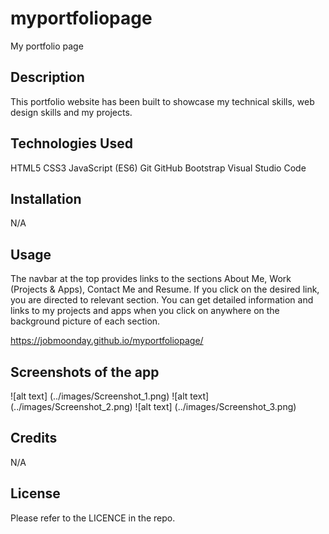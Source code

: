 # myportfoliopage
My portfolio page

## Description

This portfolio website has been built to showcase my technical skills, web design skills and my projects.


## Technologies Used
HTML5
CSS3
JavaScript (ES6)
Git
GitHub
Bootstrap
Visual Studio Code


## Installation

N/A

## Usage

The navbar at the top provides links to the sections About Me, Work (Projects & Apps), Contact Me and Resume. If you click on the desired link, you are directed to relevant section. You can get detailed information and links to my projects and apps when you click on anywhere on the background picture of each 
section.

https://jobmoonday.github.io/myportfoliopage/

## Screenshots of the app
![alt text] (../images/Screenshot_1.png)
![alt text] (../images/Screenshot_2.png)
![alt text] (../images/Screenshot_3.png)
 

## Credits

N/A

## License

Please refer to the LICENCE in the repo.
